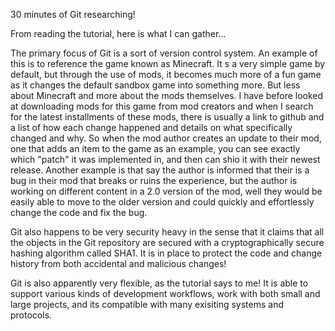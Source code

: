 30 minutes of Git researching!

From reading the tutorial, here is what I can gather...

The primary focus of Git is a sort of version control system. An example of this is to reference the game known as Minecraft. It s a very simple game by default, but through the use of mods, it becomes much more of a fun game as it changes the default sandbox game into something more. But less about Minecraft and more about the mods themselves. I have before looked at downloading mods for this game from mod creators and when I search for the latest installments of these mods, there is usually a link to github and a list of how each change happened and details on what specifically changed and why. So when the mod author creates an update to their mod, one that adds an item to the game as an example, you can see exactly which "patch" it was implemented in, and then can shio it with their newest release. Another example is that say the author is informed that their is a bug in their mod that breaks or ruins the experience, but the author is working on different content in a 2.0 version of the mod, well they would be easily able to move to the older version and could quickly and effortlessly change the code and fix the bug. 

Git also happens to be very security heavy in the sense that it claims that all the objects in the Git repository are secured with a cryptographically secure hashing algorithm called SHA1. It is in place to protect the code and change history from both accidental and malicious changes!

Git is also apparently very flexible, as the tutorial says to me! It is able to support various kinds of development workflows, work with both small and large projects, and its compatible with many exisiting systems and protocols.

